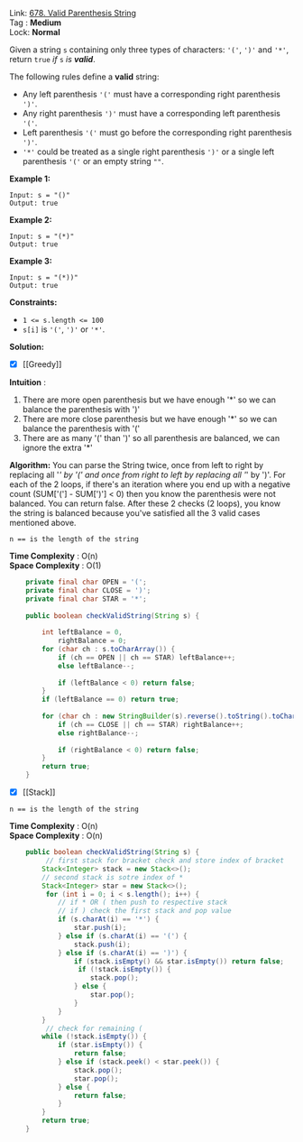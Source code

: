 Link: [678. Valid Parenthesis String](https://leetcode.com/problems/valid-parenthesis-string/) <br>
Tag : **Medium**<br>
Lock: **Normal**

Given a string `s` containing only three types of characters: `'('`, `')'` and `'*'`, return `true` _if_ `s` _is **valid**_.

The following rules define a **valid** string:

-   Any left parenthesis `'('` must have a corresponding right parenthesis `')'`.
-   Any right parenthesis `')'` must have a corresponding left parenthesis `'('`.
-   Left parenthesis `'('` must go before the corresponding right parenthesis `')'`.
-   `'*'` could be treated as a single right parenthesis `')'` or a single left parenthesis `'('` or an empty string `""`.

**Example 1:**
```
Input: s = "()"
Output: true
```

**Example 2:**
```
Input: s = "(*)"
Output: true
```

**Example 3:**
```
Input: s = "(*))"
Output: true
```

**Constraints:**

-   `1 <= s.length <= 100`
-   `s[i]` is `'('`, `')'` or `'*'`.



**Solution:**

- [x] [[Greedy]]

**Intuition** :

1. There are more open parenthesis but we have enough '*' so we can balance the parenthesis with ')'  
2. There are more close parenthesis but we have enough '*' so we can balance the parenthesis with '('  
3. There are as many '(' than ')' so all parenthesis are balanced, we can ignore the extra '*'

**Algorithm:** 
You can parse the String twice, once from left to right by replacing all '*' by '(' and once from right to left by replacing all '*' by ')'. 
For each of the 2 loops, if there's an iteration where you end up with a negative count (SUM['('] - SUM[')'] < 0) then you know the parenthesis were not balanced. 
You can return false. After these 2 checks (2 loops), you know the string is balanced because you've satisfied all the 3 valid cases mentioned above. 


```
n == is the length of the string
```
**Time Complexity** : O(n)<br>
**Space Complexity** : O(1)

```java
    private final char OPEN = '(';
    private final char CLOSE = ')';
    private final char STAR = '*';
    
    public boolean checkValidString(String s) {
        
        int leftBalance = 0,
            rightBalance = 0;
        for (char ch : s.toCharArray()) {
            if (ch == OPEN || ch == STAR) leftBalance++;
            else leftBalance--;
            
            if (leftBalance < 0) return false;
        }
        if (leftBalance == 0) return true;
        
        for (char ch : new StringBuilder(s).reverse().toString().toCharArray()) {
            if (ch == CLOSE || ch == STAR) rightBalance++;
            else rightBalance--;
            
            if (rightBalance < 0) return false;
        }
        return true;
    }
```


- [x] [[Stack]]

```
n == is the length of the string
```
**Time Complexity** : O(n)<br>
**Space Complexity** : O(n)
```java
	public boolean checkValidString(String s) {
	     // first stack for bracket check and store index of bracket
	    Stack<Integer> stack = new Stack<>();
	    // second stack is sotre index of *
	    Stack<Integer> star = new Stack<>();
	     for (int i = 0; i < s.length(); i++) {
	        // if * OR ( then push to respective stack
	        // if ) check the first stack and pop value
	        if (s.charAt(i) == '*') {
	            star.push(i);
	        } else if (s.charAt(i) == '(') {
	            stack.push(i);
	        } else if (s.charAt(i) == ')') {
	            if (stack.isEmpty() && star.isEmpty()) return false;
	             if (!stack.isEmpty()) {
	                stack.pop();
	            } else {
	                star.pop();
	            }
	        }
	    }
	     // check for remaining ( 
	    while (!stack.isEmpty()) {
	        if (star.isEmpty()) {
	            return false;
	        } else if (stack.peek() < star.peek()) {
	            stack.pop();
	            star.pop();
	        } else {
	            return false;
	        }
	    }
	    return true;
	}
```

